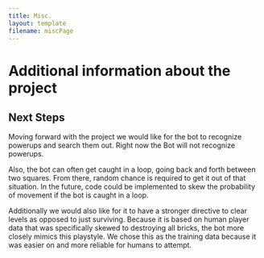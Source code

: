 ```yaml
---
title: Misc.
layout: template
filename: miscPage
---
```

# Additional information about the project

## Next Steps
Moving forward with the project we would like for the bot to recognize powerups and search them out. Right now the Bot will not recognize powerups.

Also, the bot can often get caught in a loop, going back and forth between two squares. From there, random chance is required to get it out of that situation. In the future, code could be implemented to skew the probability of movement if the bot is caught in a loop.

Additionally we would also like for it to have a stronger directive to clear levels as opposed to just surviving. Because it is based on human player data that was specifically skewed to destroying all bricks, the bot more closely mimics this playstyle. We chose this as the training data because it was easier on and more reliable for humans to attempt.
